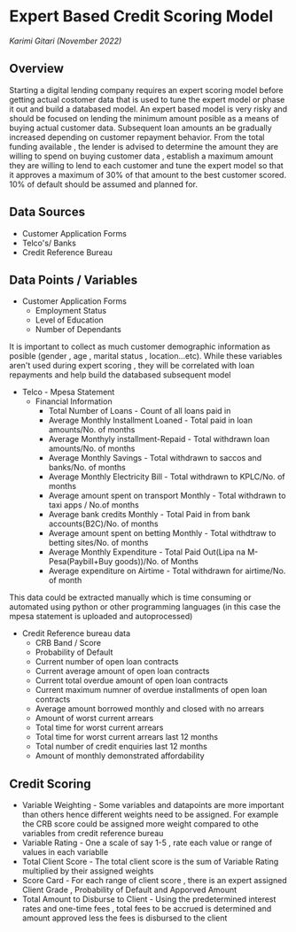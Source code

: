 # Expert Based Credit Scoring Model

*Karimi Gitari (November 2022)*


## Overview

Starting a digital lending company requires an expert scoring model before getting actual costomer data that is used to tune the expert model or phase it out and build a databased model. An expert based model is very risky and should be focused on lending the minimum amount posible as a means of buying actual customer data. Subsequent loan amounts an be gradually increased depending on customer repayment behavior. From the total funding available , the lender is advised to determine the amount they are willing to spend on buying customer data , establish a maximum amount they are willing to lend to each customer and tune the expert model so that it approves a maximum of 30% of that amount to the best customer scored. 10% of default should be assumed and planned for.

## Data Sources
* Customer Application Forms
* Telco's/ Banks
* Credit Reference Bureau 

## Data Points / Variables
* Customer Application Forms
  * Employment Status
  * Level of Education
  * Number of Dependants
 
It is important to collect as much customer demographic information as posible (gender , age , marital status , location...etc). While these variables aren't used during expert scoring , they will be correlated with loan repayments and help build the databased subsequent model 

* Telco - Mpesa Statement
  * Financial Information
    *  Total Number of Loans - Count of all loans paid in
    *  Average Monthly Installment Loaned - Total paid in loan amounts/No. of months
    *  Average Monthyly installment-Repaid - Total withdrawn loan amounts/No. of months
    *  Average Monthly  Savings - Total withdrawn to saccos and banks/No. of months
    *  Average Monthly Electricity Bill - Total withdrawn to KPLC/No. of months
    *  Average amount spent on transport Monthly - Total withdrawn to taxi apps / No.of months
    *  Average bank credits Monthly - Total Paid in from bank accounts(B2C)/No. of months
    *  Average amount spent on betting Monthly - Total withdtraw to betting sites/No. of months
    *  Average Monthly Expenditure - Total Paid Out(Lipa na M-Pesa(Paybill+Buy goods))/No. of Months
    *  Average expenditure on Airtime - Total withdrawn for airtime/No. of month

This data could be extracted manually which is time consuming or automated using python or other programming languages (in this case the mpesa statement is uploaded and autoprocessed) 

* Credit Reference bureau data
  * CRB Band / Score
  * Probability of Default
  * Current number of open loan contracts
  * Current average amount of open loan contracts
  * Current total overdue amount of open loan contracts
  * Current maximum numner of overdue installments of open loan contracts
  * Average amount borrowed monthly and closed with no arrears
  * Amount of worst current arrears
  * Total time for worst current arrears
  * Total time for worst current arrears last 12 months
  * Total number of credit enquiries last 12 months
  * Amount of monthly demonstrated affordability

## Credit Scoring 
* Variable Weighting - Some variables and datapoints are more important than others hence different weights need to be assigned. For example the CRB score could be assigned more weight compared to othe variables from credit reference bureau
* Variable Rating - One a scale of say 1-5 , rate each value or range of values in each variablle
* Total Client Score - The total client score is the sum of Variable Rating multiplied by their assigned weights
* Score Card - For each range of client score , there is an expert assigned  Client Grade , Probability of Default and Apporved Amount
* Total Amount to Disburse to Client - Using the predetermined interest rates and one-time fees , total fees to be accrued is determined and amount approved less the fees is disbursed to the client

  
  
  
  




